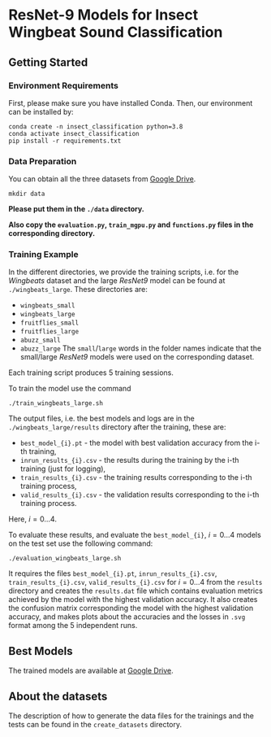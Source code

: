 # ResNet-9 Models for Insect Wingbeat Sound Classification

## Getting Started
### Environment Requirements

First, please make sure you have installed Conda. Then, our environment can be installed by:
```
conda create -n insect_classification python=3.8
conda activate insect_classification
pip install -r requirements.txt
```

### Data Preparation

You can obtain all the three datasets from [Google Drive](https://drive.google.com/drive/folders/1kt94eoQ4LKunu0DCHxmZfUbXmmrlpdK2?usp=sharing).

```
mkdir data
```
**Please put them in the `./data` directory.**

**Also copy the `evaluation.py`, `train_mgpu.py` and `functions.py` files in the corresponding directory.**

### Training Example
In the different directories, we provide the training scripts, i.e. for the *Wingbeats* dataset and the large *ResNet9* model can be found
at `./wingbeats_large`. These directories are:
* `wingbeats_small`
* `wingbeats_large`
* `fruitflies_small`
* `fruitflies_large`
* `abuzz_small`
* `abuzz_large`
The `small`/`large` words in the folder names indicate that the small/large *ResNet9* models were used on the corresponding dataset.

Each training script produces 5 training sessions.

To train the model use the command 
```
./train_wingbeats_large.sh
```

The output files, i.e. the best models and logs are in the `./wingbeats_large/results` directory after the training, these are:
* `best_model_{i}.pt` - the model with best validation accuracy from the i-th training,
* `inrun_results_{i}.csv` - the results during the training by the i-th training (just for logging),
* `train_results_{i}.csv` - the training results corresponding to the i-th training process,
* `valid_results_{i}.csv` - the validation results corresponding to the i-th training process.

Here, $i=0...4$.

To evaluate these results, and evaluate the `best_model_{i}`, $i=0...4$ models on the test set use the following command:
```
./evaluation_wingbeats_large.sh
``` 
It requires the files
`best_model_{i}.pt`, `inrun_results_{i}.csv`, `train_results_{i}.csv`, `valid_results_{i}.csv` for $i=0...4$ from the `results` directory and
creates the `results.dat` file which contains evaluation metrics achieved by the model with the highest validation accuracy. 
It also creates the confusion matrix corresponding the model with the highest validation accuracy,
and makes plots about the accuracies and the losses in `.svg` format among the 5 independent runs. 

## Best Models

The trained models are available at [Google Drive](https://drive.google.com/drive/folders/12iuqWp-M6j2zpe57sIWp4lV3N-LJynmD?usp=sharing).

## About the datasets

The description of how to generate the data files for the trainings and the tests can be found in the `create_datasets` directory.
 
